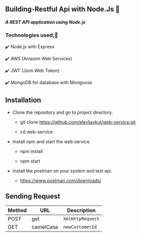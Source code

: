 ## Building-Restful Api with Node.Js 🎉

##### A REST API application using Node.js

### Technologies used;🚀

✔️  Node.js with Express

✔️  AWS (Amazon Web Services)

✔️  JWT (Json Web Token)  

✔️  MongoDB for database with Mongoose

## Installation

- Clone the repository and go to project directory.
  
  - git clone https://github.com/elevliaykut/web-service.git

  - cd web-service

- Install npm and start the web service.

    - npm install

    - npm start

- Install the postman on your system and test api.

    - https://www.postman.com/downloads/

## Sending Request

<table>
    <thead>
      <tr>
        <th>Method</th>
        <th>URL</th>
        <th>Description</th>
      </tr>
    </thead>
    <tbody>
        <tr>
            <td>POST</td>
            <td>get</td>
            <td><code>XmlHttpRequest</code></td>
        </tr>
        <tr>
            <td>GET</td>
            <td>camelCase</td>
            <td><code>newCustomerId</code></td>
        </tr>
    </tbody>
  </table>